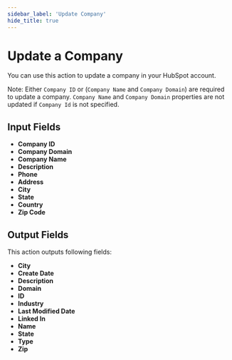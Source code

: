 ```yaml
---
sidebar_label: 'Update Company'
hide_title: true
---
```


# Update a Company

You can use this action to update a company in your HubSpot account.

Note: Either `Company ID` or (`Company Name` and `Company Domain`) are required to update a company. `Company Name` and `Company Domain` properties are not updated if `Company Id` is not specified.

## Input Fields

- **Company ID**
- **Company Domain**
- **Company Name**
- **Description**
- **Phone**
- **Address**
- **City**
- **State**
- **Country**
- **Zip Code**

## Output Fields

This action outputs following fields:

- **City**
- **Create Date**
- **Description**
- **Domain**
- **ID**
- **Industry**
- **Last Modified Date**
- **Linked In**
- **Name**
- **State**
- **Type**
- **Zip**
